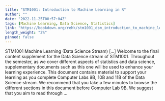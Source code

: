 ```yaml
---
title: "STM1001: Introduction to Machine Learning in R"
author: ""
date: "2022-11-25T00:57:04Z"
tags: [Machine Learning, Data Science, Statistics]
link: "https://bookdown.org/rehk/stm1001_dsm_introduction_to_machine_learning_in_r/"
length_weight: "2%"
pinned: false
---
```


STM1001 Machine Learning (Data Science Stream) [...] Welcome to the final content supplement for the Data Science stream of STM1001. Throughout the semester, as we cover different aspects of statistics and data science, supplementary documents such as this one will be used to enhance your learning experience. This document contains material to support your learning as you complete Computer Labs 9B, 10B and 11B of the Data Science stream. We recommend that you take a few minutes to browse the different sections in this document before Computer Lab 9B. We suggest that you aim to read through ...
